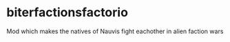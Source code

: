# biterfactionsfactorio
Mod which makes the natives of Nauvis fight eachother in alien faction wars
